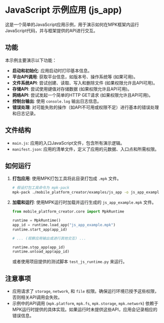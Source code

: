 # JavaScript 示例应用 (js_app)

这是一个简单的JavaScript应用示例，用于演示如何在MPK框架内运行JavaScript代码，并与框架提供的API进行交互。

## 功能

本示例主要演示以下功能：

- **启动和初始化**: 应用启动时打印基本信息。
- **平台API调用**: 获取平台信息，如版本号、操作系统等 (如果可用)。
- **文件系统API**: 尝试创建、读取、写入和删除文件 (如果权限允许且API可用)。
- **存储API**: 尝试使用键值对存储数据 (如果权限允许且API可用)。
- **网络API**: 尝试发起一个简单的HTTP GET请求 (如果权限允许且API可用)。
- **控制台输出**: 使用 `console.log` 输出日志信息。
- **错误处理**: 对可能失败的操作（如API不可用或权限不足）进行基本的错误处理和日志记录。

## 文件结构

- `main.js`: 应用的入口JavaScript文件，包含所有演示逻辑。
- `manifest.json`: 应用的清单文件，定义了应用的元数据、入口点和所需权限。

## 如何运行

1. **打包应用**: 使用MPK打包工具将此目录打包成 `.mpk` 文件。
   ```bash
   # 假设打包工具命令为 mpk-pack
   mpk-pack ./mobile_platform_creator/examples/js_app -o js_app_example.mpk
   ```
2. **加载和运行**: 使用MPK运行时加载并运行生成的 `js_app_example.mpk` 文件。
   ```python
   from mobile_platform_creator.core import MpkRuntime

   runtime = MpkRuntime()
   app_id = runtime.load_app("js_app_example.mpk")
   runtime.start_app(app_id)

   # ... (观察应用输出或进行其他交互) ...

   runtime.stop_app(app_id)
   runtime.unload_app(app_id)
   ```
   或者使用项目提供的测试脚本 `test_js_runtime.py` 来运行。

## 注意事项

- 应用请求了 `storage`, `network`, 和 `file` 权限。确保运行环境已授予这些权限，否则相关API调用会失败。
- 示例中的API调用 (`mpk.platform`, `mpk.fs`, `mpk.storage`, `mpk.network`) 依赖于MPK运行时提供的具体实现。如果运行时未提供这些API，应用会记录相应的错误信息。 
